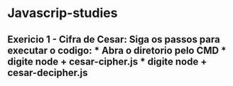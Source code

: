 # Javascrip-studies

Exericio 1 - Cifra de Cesar:
Siga os passos para executar o codigo:
      * Abra o diretorio pelo CMD
      * digite node + cesar-cipher.js
      * digite node + cesar-decipher.js
----------------------------------------------------------------

  
